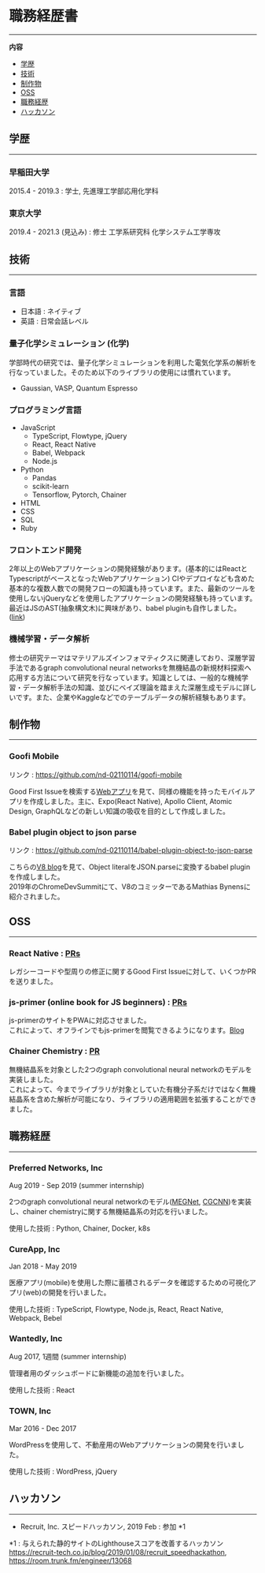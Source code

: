 # 職務経歴書

<hr />

**内容**

* [学歴](##学歴)
* [技術](##技術)
* [制作物](##制作物)
* [OSS](##OSS)
* [職務経歴](##職務経歴)
* [ハッカソン](##ハッカソン)

## 学歴

<hr />

### 早稲田大学
2015.4 - 2019.3 : 学士, 先進理工学部応用化学科  

### 東京大学
2019.4 - 2021.3 (見込み) : 修士 工学系研究科 化学システム工学専攻

<div style="page-break-before:always"></div>

## 技術

<hr />

### 言語
- 日本語 : ネイティブ
- 英語 : 日常会話レベル

### 量子化学シミュレーション (化学)

学部時代の研究では、量子化学シミュレーションを利用した電気化学系の解析を行なっていました。そのため以下のライブラリの使用には慣れています。

- Gaussian, VASP, Quantum Espresso

### プログラミング言語

- JavaScript
  - TypeScript, Flowtype, jQuery
  - React, React Native
  - Babel, Webpack
  - Node.js
- Python
  - Pandas
  - scikit-learn
  - Tensorflow, Pytorch, Chainer
- HTML
- CSS
- SQL
- Ruby

### フロントエンド開発

2年以上のWebアプリケーションの開発経験があります。(基本的にはReactとTypescriptがベースとなったWebアプリケーション) CIやデプロイなども含めた基本的な複数人数での開発フローの知識も持っています。また、最新のツールを使用しないjQueryなどを使用したアプリケーションの開発経験も持っています。最近はJSのAST(抽象構文木)に興味があり、babel pluginも自作しました。([link](https://github.com/nd-02110114/babel-plugin-object-to-json-parse))

### 機械学習・データ解析

修士の研究テーマはマテリアルズインフォマティクスに関連しており、深層学習手法であるgraph convolutional neural networksを無機結晶の新規材料探索へ応用する方法について研究を行なっています。知識としては、一般的な機械学習・データ解析手法の知識、並びにベイズ理論を踏まえた深層生成モデルに詳しいです。また、企業やKaggleなどでのテーブルデータの解析経験もあります。

<div style="page-break-before:always"></div>

## 制作物

<hr />

### Goofi Mobile

リンク : https://github.com/nd-02110114/goofi-mobile

Good First Issueを検索する[Webアプリ](https://goofi.now.sh/)を見て、同様の機能を持ったモバイルアプリを作成しました。主に、Expo(React Native), Apollo Client, Atomic Design, GraphQLなどの新しい知識の吸収を目的として作成しました。

### Babel plugin object to json parse

リンク : https://github.com/nd-02110114/babel-plugin-object-to-json-parse

こちらの[V8 blog](https://v8.dev/blog/cost-of-javascript-2019#json)を見て、Object literalをJSON.parseに変換するbabel pluginを作成しました。  
2019年のChromeDevSummitにて、V8のコミッターであるMathias Bynensに紹介されました。

## OSS

<hr />

### React Native : [PRs](https://github.com/facebook/react-native/pulls?q=is%3Apr+author%3And-02110114+is%3Aclosed)

レガシーコードや型周りの修正に関するGood First Issueに対して、いくつかPRを送りました。

### js-primer (online book for JS beginners) : [PRs](https://github.com/asciidwango/js-primer/pulls?q=is%3Apr+author%3And-02110114+is%3Aclosed)

js-primerのサイトをPWAに対応させました。  
これによって、オフラインでもjs-primerを閲覧できるようになります。[Blog](https://efcl.info/2018/05/25/js-primer-offline/)

### Chainer Chemistry : [PR](https://github.com/chainer/chainer-chemistry/pull/405)

無機結晶系を対象とした2つのgraph convolutional neural networkのモデルを実装しました。  
これによって、今までライブラリが対象としていた有機分子系だけではなく無機結晶系を含めた解析が可能になり、ライブラリの適用範囲を拡張することができました。

<div style="page-break-before:always"></div>

## 職務経歴

<hr />

### Preferred Networks, Inc

Aug 2019 - Sep 2019 (summer internship)

2つのgraph convolutional neural networkのモデル([MEGNet](https://pubs.acs.org/doi/10.1021/acs.chemmater.9b01294), [CGCNN](https://journals.aps.org/prl/abstract/10.1103/PhysRevLett.120.145301))を実装し、chainer chemistryに関する無機結晶系の対応を行いました。  

使用した技術 : Python, Chainer, Docker, k8s

### CureApp, Inc 

Jan 2018 - May 2019

医療アプリ(mobile)を使用した際に蓄積されるデータを確認するための可視化アプリ(web)の開発を行いました。

使用した技術 : TypeScript, Flowtype, Node.js, React, React Native, Webpack, Bebel

### Wantedly, Inc 

Aug 2017, 1週間 (summer internship)

管理者用のダッシュボードに新機能の追加を行いました。

使用した技術 : React

### TOWN, Inc 

Mar 2016 - Dec 2017

WordPressを使用して、不動産用のWebアプリケーションの開発を行いました。

使用した技術 : WordPress, jQuery

## ハッカソン

<hr />

- Recruit, Inc. スピードハッカソン, 2019 Feb : 参加 *1

*1 : 与えられた静的サイトのLighthouseスコアを改善するハッカソン  
https://recruit-tech.co.jp/blog/2019/01/08/recruit_speedhackathon, https://room.trunk.fm/engineer/13068
